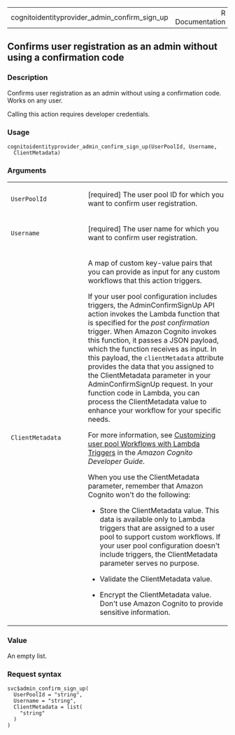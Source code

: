 <table style="width: 100%;">
<tbody>
<tr class="odd">
<td>cognitoidentityprovider_admin_confirm_sign_up</td>
<td style="text-align: right;">R Documentation</td>
</tr>
</tbody>
</table>

## Confirms user registration as an admin without using a confirmation code

### Description

Confirms user registration as an admin without using a confirmation
code. Works on any user.

Calling this action requires developer credentials.

### Usage

    cognitoidentityprovider_admin_confirm_sign_up(UserPoolId, Username,
      ClientMetadata)

### Arguments

<table>
<colgroup>
<col style="width: 35%" />
<col style="width: 65%" />
</colgroup>
<tbody>
<tr class="odd">
<td><code
id="cognitoidentityprovider_admin_confirm_sign_up_:_UserPoolId">UserPoolId</code></td>
<td><p>[required] The user pool ID for which you want to confirm user
registration.</p></td>
</tr>
<tr class="even">
<td><code
id="cognitoidentityprovider_admin_confirm_sign_up_:_Username">Username</code></td>
<td><p>[required] The user name for which you want to confirm user
registration.</p></td>
</tr>
<tr class="odd">
<td><code
id="cognitoidentityprovider_admin_confirm_sign_up_:_ClientMetadata">ClientMetadata</code></td>
<td><p>A map of custom key-value pairs that you can provide as input for
any custom workflows that this action triggers.</p>
<p>If your user pool configuration includes triggers, the
AdminConfirmSignUp API action invokes the Lambda function that is
specified for the <em>post confirmation</em> trigger. When Amazon
Cognito invokes this function, it passes a JSON payload, which the
function receives as input. In this payload, the
<code>clientMetadata</code> attribute provides the data that you
assigned to the ClientMetadata parameter in your AdminConfirmSignUp
request. In your function code in Lambda, you can process the
ClientMetadata value to enhance your workflow for your specific
needs.</p>
<p>For more information, see <a
href="https://docs.aws.amazon.com/cognito/latest/developerguide/cognito-user-identity-pools-working-with-aws-lambda-triggers.html">Customizing
user pool Workflows with Lambda Triggers</a> in the <em>Amazon Cognito
Developer Guide</em>.</p>
<p>When you use the ClientMetadata parameter, remember that Amazon
Cognito won't do the following:</p>
<ul>
<li><p>Store the ClientMetadata value. This data is available only to
Lambda triggers that are assigned to a user pool to support custom
workflows. If your user pool configuration doesn't include triggers, the
ClientMetadata parameter serves no purpose.</p></li>
<li><p>Validate the ClientMetadata value.</p></li>
<li><p>Encrypt the ClientMetadata value. Don't use Amazon Cognito to
provide sensitive information.</p></li>
</ul></td>
</tr>
</tbody>
</table>

### Value

An empty list.

### Request syntax

    svc$admin_confirm_sign_up(
      UserPoolId = "string",
      Username = "string",
      ClientMetadata = list(
        "string"
      )
    )
